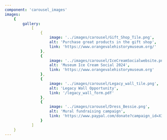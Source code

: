 ```yaml
---
component: 'carousel_images'
images:
    {
        gallery:
            [
                {
                    image: '../images/carousel/Gift_Shop_Tile.png',
                    alt: 'Purchase great products in the gift shop',
                    link: 'https://www.orangevalehistorymuseum.org/'
                },
                {
                    image: '../images/carousel/IceCreamSocialwebsite.png',
                    alt: 'Museum Ice Cream Social 2024',
                    link: 'https://www.orangevalehistorymuseum.org'
                },
                {
                    image: '../images/carousel/Legacy_wall_tile.png',
                    alt: 'Legacy Wall Opportunity',
                    link: '/legacy_wall_form.pdf'
                },
                {
                    image: '../images/carousel/Dress_Bessie.png',
                    alt: 'Mural fundraising campaign',
                    link: 'https://www.paypal.com/donate?campaign_id=X3MDFKUVAE7FJ'
                }
            ]
    }
---
```

